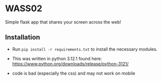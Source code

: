 # WASS02
Simple flask app that shares your screen across the web!
## Installation
- Run <code>pip install -r requirements.txt</code> to install the necessary modules.
- This was written in python 3.12.1 found here: https://www.python.org/downloads/release/python-3121/

- code is bad (especially the css) and may not work on mobile
